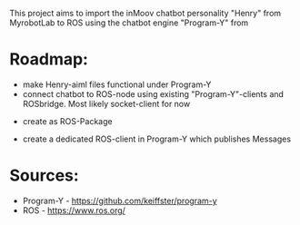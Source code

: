 This project aims to import the inMoov chatbot personality "Henry"
from MyrobotLab to ROS using the chatbot engine "Program-Y" from

# Roadmap:
* make Henry-aiml files functional under Program-Y
* connect chatbot to ROS-node using existing "Program-Y"-clients and ROSbridge.
    Most likely socket-client for now
+ create as ROS-Package
- create a dedicated ROS-client in Program-Y which publishes Messages

# Sources:
* Program-Y - https://github.com/keiffster/program-y
* ROS - https://www.ros.org/

